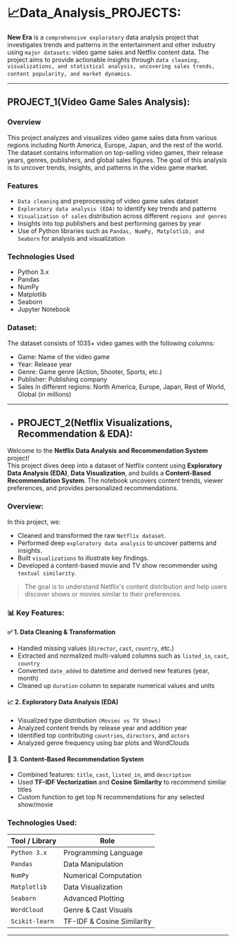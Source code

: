 # 📈Data_Analysis_PROJECTS:
**New Era** is a `comprehensive exploratory` data analysis project that investigates trends and patterns in the entertainment and other industry using `major datasets`: video game sales and Netflix content data. The project aims to provide actionable insights through `data cleaning, visualizations, and statistical analysis, uncovering sales trends, content popularity, and market dynamics`.

---

## PROJECT_1(Video Game Sales Analysis):

### Overview
This project analyzes and visualizes video game sales data from various regions including North America, Europe, Japan, and the rest of the world. The dataset contains information on top-selling video games, their release years, genres, publishers, and global sales figures. The goal of this analysis is to uncover trends, insights, and patterns in the video game market.

### Features
- `Data cleaning` and preprocessing of video game sales dataset
- `Exploratory data analysis (EDA)` to identify key trends and patterns
- `Visualization of sales` distribution across different `regions and genres`
- Insights into top publishers and best performing games by year
- Use of Python libraries such as `Pandas, NumPy, Matplotlib, and Seaborn` for analysis and visualization

### Technologies Used
- Python 3.x
- Pandas
- NumPy
- Matplotlib
- Seaborn
- Jupyter Notebook

### Dataset:
The dataset consists of 1035+ video games with the following columns:
- Game: Name of the video game
- Year: Release year
- Genre: Game genre (Action, Shooter, Sports, etc.)
- Publisher: Publishing company
- Sales in different regions: North America, Europe, Japan, Rest of World, Global (in millions)
 
---

- ## PROJECT_2(Netflix Visualizations, Recommendation & EDA):

Welcome to the **Netflix Data Analysis and Recommendation System** project!  
This project dives deep into a dataset of Netflix content using **Exploratory Data Analysis (EDA)**, **Data Visualization**, and builds a **Content-Based Recommendation System**. The notebook uncovers content trends, viewer preferences, and provides personalized recommendations.


### Overview:

In this project, we:

- Cleaned and transformed the raw `Netflix dataset`.
- Performed deep `exploratory data analysis` to uncover patterns and insights.
- Built `visualizations` to illustrate key findings.
- Developed a content-based movie and TV show recommender using `textual similarity`.

> The goal is to understand Netflix's content distribution and help users discover shows or movies similar to their preferences.


### 📊 Key Features:

#### ✅ 1. Data Cleaning & Transformation
- Handled missing values (`director`, `cast`, `country`, etc.)
- Extracted and normalized multi-valued columns such as `listed_in`, `cast`, `country`
- Converted `date_added` to datetime and derived new features (year, month)
- Cleaned up `duration` column to separate numerical values and units

#### 📈 2. Exploratory Data Analysis (EDA)
- Visualized type distribution `(Movies vs TV Shows)`
- Analyzed content trends by release year and addition year
- Identified top contributing `countries`, `directors`, and `actors`
- Analyzed genre frequency using bar plots and WordClouds

#### 🤖 3. Content-Based Recommendation System
- Combined features: `title`, `cast`, `listed_in`, and `description`
- Used **TF-IDF Vectorization** and **Cosine Similarity** to recommend similar titles
- Custom function to get top N recommendations for any selected show/movie


### Technologies Used:

| Tool / Library | Role                          |
|----------------|-------------------------------|
| `Python 3.x`   | Programming Language          |
| `Pandas`       | Data Manipulation             |
| `NumPy`        | Numerical Computation         |
| `Matplotlib`   | Data Visualization            |
| `Seaborn`      | Advanced Plotting             |
| `WordCloud`    | Genre & Cast Visuals          |
| `Scikit-learn` | TF-IDF & Cosine Similarity    |

---




